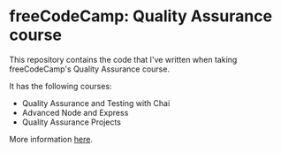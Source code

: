 # freeCodeCamp: Quality Assurance course
This repository contains the code that I've written when taking freeCodeCamp's Quality Assurance course.

It has the following courses:

- Quality Assurance and Testing with Chai
- Advanced Node and Express
- Quality Assurance Projects

More information [here](https://www.freecodecamp.org/learn/quality-assurance//).
